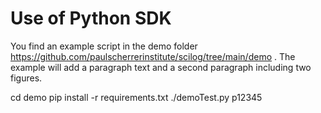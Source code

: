# Use of Python SDK

You find an example script in the demo folder https://github.com/paulscherrerinstitute/scilog/tree/main/demo . The example will add a paragraph text and a second paragraph including two figures.

cd demo
pip install -r requirements.txt 
./demoTest.py p12345
